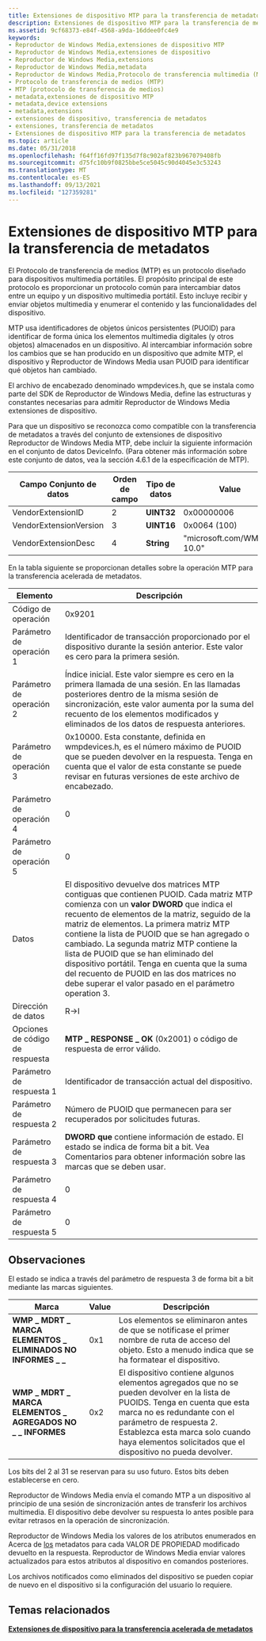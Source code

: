 ```yaml
---
title: Extensiones de dispositivo MTP para la transferencia de metadatos
description: Extensiones de dispositivo MTP para la transferencia de metadatos
ms.assetid: 9cf68373-e84f-4568-a9da-16ddee0fc4e9
keywords:
- Reproductor de Windows Media,extensiones de dispositivo MTP
- Reproductor de Windows Media,extensiones de dispositivo
- Reproductor de Windows Media,extensions
- Reproductor de Windows Media,metadata
- Reproductor de Windows Media,Protocolo de transferencia multimedia (MTP)
- Protocolo de transferencia de medios (MTP)
- MTP (protocolo de transferencia de medios)
- metadata,extensiones de dispositivo MTP
- metadata,device extensions
- metadata,extensions
- extensiones de dispositivo, transferencia de metadatos
- extensiones, transferencia de metadatos
- Extensiones de dispositivo MTP para la transferencia de metadatos
ms.topic: article
ms.date: 05/31/2018
ms.openlocfilehash: f64ff16fd97f135d7f8c902af823b967079408fb
ms.sourcegitcommit: d75fc10b9f0825bbe5ce5045c90d4045e3c53243
ms.translationtype: MT
ms.contentlocale: es-ES
ms.lasthandoff: 09/13/2021
ms.locfileid: "127359281"
---
```

# <a name="mtp-device-extensions-for-metadata-transfer"></a>Extensiones de dispositivo MTP para la transferencia de metadatos

El Protocolo de transferencia de medios (MTP) es un protocolo diseñado para dispositivos multimedia portátiles. El propósito principal de este protocolo es proporcionar un protocolo común para intercambiar datos entre un equipo y un dispositivo multimedia portátil. Esto incluye recibir y enviar objetos multimedia y enumerar el contenido y las funcionalidades del dispositivo.

MTP usa identificadores de objetos únicos persistentes (PUOID) para identificar de forma única los elementos multimedia digitales (y otros objetos) almacenados en un dispositivo. Al intercambiar información sobre los cambios que se han producido en un dispositivo que admite MTP, el dispositivo y Reproductor de Windows Media usan PUOID para identificar qué objetos han cambiado.

El archivo de encabezado denominado wmpdevices.h, que se instala como parte del SDK de Reproductor de Windows Media, define las estructuras y constantes necesarias para admitir Reproductor de Windows Media extensiones de dispositivo.

Para que un dispositivo se reconozca como compatible con la transferencia de metadatos a través del conjunto de extensiones de dispositivo Reproductor de Windows Media MTP, debe incluir la siguiente información en el conjunto de datos DeviceInfo. (Para obtener más información sobre este conjunto de datos, vea la sección 4.6.1 de la especificación de MTP).



| Campo Conjunto de datos          | Orden de campo | Tipo de datos  | Value                       |
|------------------------|-------------|------------|-----------------------------|
| VendorExtensionID      | 2           | **UINT32** | 0x00000006                  |
| VendorExtensionVersion | 3           | **UINT16** | 0x0064 (100)                |
| VendorExtensionDesc    | 4           | **String** | "microsoft.com/WMPPD: 10.0" |



 

En la tabla siguiente se proporcionan detalles sobre la operación MTP para la transferencia acelerada de metadatos.



| Elemento                  | Descripción                                                                                                                                                                                                                                                                                                                                                                                                                                                                                            |
|-----------------------|--------------------------------------------------------------------------------------------------------------------------------------------------------------------------------------------------------------------------------------------------------------------------------------------------------------------------------------------------------------------------------------------------------------------------------------------------------------------------------------------------------|
| Código de operación        | 0x9201                                                                                                                                                                                                                                                                                                                                                                                                                                                                                                 |
| Parámetro de operación 1 | Identificador de transacción proporcionado por el dispositivo durante la sesión anterior. Este valor es cero para la primera sesión.                                                                                                                                                                                                                                                                                                                                                                                       |
| Parámetro de operación 2 | Índice inicial. Este valor siempre es cero en la primera llamada de una sesión. En las llamadas posteriores dentro de la misma sesión de sincronización, este valor aumenta por la suma del recuento de los elementos modificados y eliminados de los datos de respuesta anteriores.                                                                                                                                                                                                                                             |
| Parámetro de operación 3 | 0x10000. Esta constante, definida en wmpdevices.h, es el número máximo de PUOID que se pueden devolver en la respuesta. Tenga en cuenta que el valor de esta constante se puede revisar en futuras versiones de este archivo de encabezado.                                                                                                                                                                                                                                                                                     |
| Parámetro de operación 4 | 0                                                                                                                                                                                                                                                                                                                                                                                                                                                                                                      |
| Parámetro de operación 5 | 0                                                                                                                                                                                                                                                                                                                                                                                                                                                                                                      |
| Datos                  | El dispositivo devuelve dos matrices MTP contiguas que contienen PUOID. Cada matriz MTP comienza con un **valor DWORD** que indica el recuento de elementos de la matriz, seguido de la matriz de elementos. La primera matriz MTP contiene la lista de PUOID que se han agregado o cambiado. La segunda matriz MTP contiene la lista de PUOID que se han eliminado del dispositivo portátil. Tenga en cuenta que la suma del recuento de PUOID en las dos matrices no debe superar el valor pasado en el parámetro operation 3.<br/> |
| Dirección de datos        | R->I                                                                                                                                                                                                                                                                                                                                                                                                                                                                                                |
| Opciones de código de respuesta | **MTP \_ RESPONSE \_ OK** (0x2001) o código de respuesta de error válido.                                                                                                                                                                                                                                                                                                                                                                                                                                           |
| Parámetro de respuesta 1  | Identificador de transacción actual del dispositivo.                                                                                                                                                                                                                                                                                                                                                                                                                                                                   |
| Parámetro de respuesta 2  | Número de PUOID que permanecen para ser recuperados por solicitudes futuras.                                                                                                                                                                                                                                                                                                                                                                                                                                   |
| Parámetro de respuesta 3  | **DWORD que** contiene información de estado. El estado se indica de forma bit a bit. Vea Comentarios para obtener información sobre las marcas que se deben usar.                                                                                                                                                                                                                                                                                                                                                                     |
| Parámetro de respuesta 4  | 0                                                                                                                                                                                                                                                                                                                                                                                                                                                                                                      |
| Parámetro de respuesta 5  | 0                                                                                                                                                                                                                                                                                                                                                                                                                                                                                                      |



 

## <a name="remarks"></a>Observaciones

El estado se indica a través del parámetro de respuesta 3 de forma bit a bit mediante las marcas siguientes.



| Marca                                             | Value | Descripción                                                                                                                                                                                                                          |
|--------------------------------------------------|-------|--------------------------------------------------------------------------------------------------------------------------------------------------------------------------------------------------------------------------------------|
| **WMP \_ MDRT \_ MARCA ELEMENTOS \_ ELIMINADOS NO INFORMES \_ \_** | 0x1   | Los elementos se eliminaron antes de que se notificase el primer nombre de ruta de acceso del objeto. Esto a menudo indica que se ha formatear el dispositivo.                                                                                                           |
| **WMP \_ MDRT \_ MARCA ELEMENTOS \_ AGREGADOS NO \_ \_ INFORMES**   | 0x2   | El dispositivo contiene algunos elementos agregados que no se pueden devolver en la lista de PUOIDS. Tenga en cuenta que esta marca no es redundante con el parámetro de respuesta 2. Establezca esta marca solo cuando haya elementos solicitados que el dispositivo no pueda devolver. |



 

Los bits del 2 al 31 se reservan para su uso futuro. Estos bits deben establecerse en cero.

Reproductor de Windows Media envía el comando MTP a un dispositivo al principio de una sesión de sincronización antes de transferir los archivos multimedia. El dispositivo debe devolver su respuesta lo antes posible para evitar retrasos en la operación de sincronización.

Reproductor de Windows Media los valores de los atributos enumerados en Acerca de [los](about-the-metadata.md) metadatos para cada VALOR DE PROPIEDAD modificado devuelto en la respuesta. Reproductor de Windows Media enviar valores actualizados para estos atributos al dispositivo en comandos posteriores.

Los archivos notificados como eliminados del dispositivo se pueden copiar de nuevo en el dispositivo si la configuración del usuario lo requiere.

## <a name="related-topics"></a>Temas relacionados

<dl> <dt>

[**Extensiones de dispositivo para la transferencia acelerada de metadatos**](device-extensions-for-accelerated-metadata-transfer.md)
</dt> </dl>

 

 





